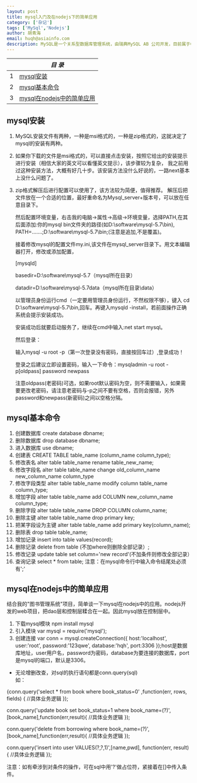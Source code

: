 ```yaml
---
layout: post
title: mysql入门及在nodejs下的简单应用
category: ['杂记']
tags: ['MySql','Nodejs']
author: 胡青海
email: huqh@asiainfo.com
description: MySQL是一个关系型数据库管理系统，由瑞典MySQL AB 公司开发，目前属于Oracle旗下公司。MySQL 最流行的关系型数据库管理系统，在WEB应用方面MySQL是最好的 RDBMS(Relational Database Management System，关系数据库管理系统) 应用软件之一。体积小、速度快、成本低、开放源代码等特点。
---
```


|  |  *目 录* |
| --- | --- |
| 1 | [mysql安装](#p1) |
| 2 | [mysql基本命令](#p2) |
| 3 | [mysql在nodejs中的简单应用](#p3) |


<a id="p1"></a>



## mysql安装
  1. MySQL安装文件有两种，一种是msi格式的，一种是zip格式的，这就决定了mysql的安装有两种。
 2. 如果你下载的文件是msi格式的，可以直接点击安装，按照它给出的安装提示进行安装（相信大家的英文可以看懂英文提示），该步骤较为复杂，
我之前用过这种安装方法，大概有好几十步。该安装方法没什么好说的，一路next基本上没什么问题了。
 3. zip格式解压后进行配置可以使用了，该方法较为简便，值得推荐。
   解压后把文件放在一个合适的位置，最好重命名为Mysql_server+版本号，可以放在任意目录下。


    然后配置环境变量，右击我的电脑->属性->高级->环境变量，选择PATH,在其后面添加:你的mysql bin文件夹的路径(如D:\software\mysql-5.7\bin),
PATH=.......;D:\software\mysql-5.7\bin;(注意是追加,不是覆盖)。


    接着修改mysql的配置文件my.ini,该文件在mysql_server目录下。用文本编辑器打开，修改或添加配置，

    [mysqld] 

    basedir=D:\software\mysql-5.7（mysql所在目录） 

    datadir=D:\software\mysql-5.7data（mysql所在目录\data）



    以管理员身份运行cmd（一定要用管理员身份运行，不然权限不够），键入 cd D:\software\mysql-5.7\bin,回车。再键入mysqld -install，若前面操作正确系统会提示安装成功。


    安装成功后就要启动服务了，继续在cmd中输入:net start mysql。


    然后登录：

    输入mysql -u root -p（第一次登录没有密码，直接按回车过）,登录成功！


    登录之后建议立即设置密码，输入一下命令：mysqladmin -u root -p[oldpass] password newpass 


    注意oldpass(老密码)可选，如果root默认密码为空，则不需要输入，如果需要更改老密码，请注意老密码与-p之间不要有空格，否则会报错，另外password和newpass(新密码)之间以空格分隔。 

<a id="p2"></a>	
	
## mysql基本命令
1. 创建数据库 create database dbname;
2. 删除数据库 drop database dbname;
3. 进入数据库 use dbname;
4. 创建表 CREATE TABLE table_name (column_name column_type);
5. 修改表名 alter table table_name rename table_new_name;
6. 修改字段名 alter table table_name change old_column_name new_column_name column_type 
7. 修改字段类型 alter table table_name modify column table_name column_type;
8. 增加字段 alter table table_name add COLUMN new_column_name column_type;
9. 删除字段 alter table table_name DROP COLUMN column_name; 
10. 删除主键 alter table table_name drop primary key;
11. 把某字段设为主键 alter table table_name add primary key(column_name);
12. 删除表 drop table table_name;
13. 增加记录 insert into table values(record);
14. 删除记录 delete from table (不加where则删除全部记录）;
15. 修改记录 update table set column='new record'(不加条件则修改全部记录）
16. 查询记录 select * from table;
注意：在mysql命令行中输入命令结尾处必须有';'

<a id="p3"></a>

## mysql在nodejs中的简单应用
   结合我的"图书管理系统"项目，简单谈一下mysql在nodejs中的应用。nodejs开发的web项目，把dao层和控制层糅合在一起。因此mysql放在控制层中。


1. 下载mysql模块 npm install mysql
2. 引入模块 var mysql = require('mysql');
3. 创建连接 var conn = mysql.createConnection({
    host:'localhost',
    user:'root',
    password:'123qwe',
    database:'hqh',
    port:3306
});host是数据库地址，user用户名，password为密码，database为要连接的数据库，port是mysql的端口，默认是3306。


- 无论增删改查，对sql的执行语句都是conn.query(sql)  
如：

{conn.query('select * from book where book_status=0' ,function(err, rows, fields) {
   //具体业务逻辑
    });


conn.query('update book set book_status=1 where book_name=(?)',[book_name],function(err,result){
            //具体业务逻辑
        });



conn.query('delete from borrowing  where book_name=(?)',[book_name],function(err,result){
        //具体业务逻辑
    });



conn.query('insert into user VALUES(?,?,1)',[name,pwd], function(err, result) {
                   //具体业务逻辑
                });

注意：如有牵涉到对条件的操作，可在sql中用'?'做占位符，紧接着在[]中传入条件。

